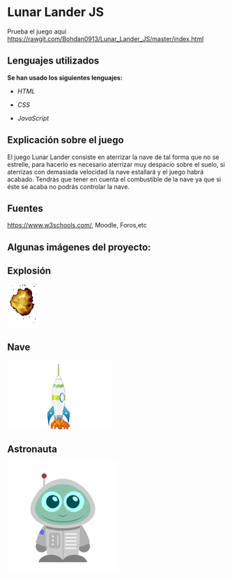 # Lunar Lander JS

Prueba el juego aquí https://rawgit.com/Bohdan0913/Lunar_Lander_JS/master/index.html

## Lenguajes utilizados
**Se han usado los siguientes lenguajes:**

+ *HTML*

+ *CSS*

+ *JavaScript*

## Explicación sobre el juego

El juego Lunar Lander consiste en aterrizar la nave de tal forma que no se estrelle, para hacerlo es necesario aterrizar muy despacio sobre el suelo, si aterrizas con demasiada velocidad la nave estallará y el juego habrá acabado. Tendrás que tener en cuenta el combustible de la nave ya que si éste se acaba no podrás controlar la nave.

## Fuentes

https://www.w3schools.com/, Moodle, Foros,etc

## Algunas imágenes del proyecto:

## Explosión
![Imagen vertical](https://github.com/Bohdan0913/Lunar_Lander_JS/blob/master/img/explosion.gif) 

## Nave
![Imagen vertical](https://github.com/Bohdan0913/Lunar_Lander_JS/blob/master/img/nave.png)

## Astronauta
![Imagen vertical](https://github.com/Bohdan0913/Lunar_Lander_JS/blob/master/img/astronauta.png)
